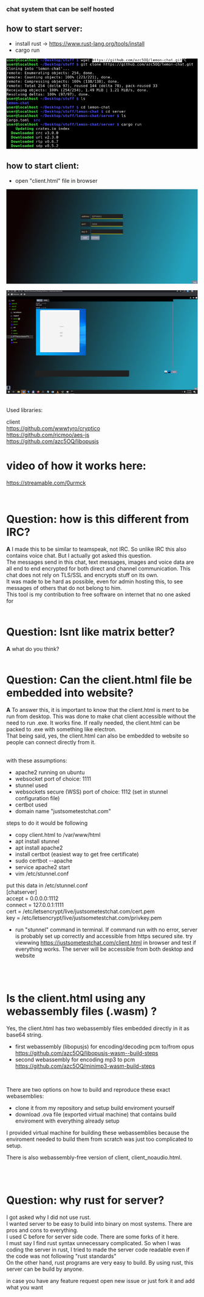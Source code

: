### chat system that can be self hosted

## how to start server:
- install rust -> https://www.rust-lang.org/tools/install
- cargo run

![](https://raw.githubusercontent.com/azc5OQ/lemon-chat/master/client/other/pic3.png)



## how to start client:
- open "client.html" file in browser


![](https://raw.githubusercontent.com/azc5OQ/lemon-chat/master/client/other/pic2.png)


![](https://raw.githubusercontent.com/azc5OQ/lemon-chat/master/client/other/test1.PNG)



<br>
Used libraries:

client
<br>
https://github.com/wwwtyro/cryptico
<br>
https://github.com/ricmoo/aes-js
<br>
https://github.com/azc5OQ/libopusjs


# video of how it works here:
https://streamable.com/0urmck

<br>

# Question: how is this different from IRC?

<b>A</b>
I made this to be similar to teamspeak, not IRC. So unlike IRC this also contains voice chat. But I actually got asked this question.</br>
The messages send in this chat, text messages, images and voice data are all end to end encrypted for both direct and channel communication. This chat does not rely on TLS/SSL and encrypts stuff on its own. <br>
It was made to be hard as possible, even for admin hosting this, to see messages of others that do not belong to him. </br>
This tool is my contribution to free software on internet that no one asked for </br>
<br>

# Question: Isnt like matrix better?
<b>A</b> what do you think?
<br>
<br>

# Question: Can the client.html file be embedded into website?
<b>A</b>
To answer this, it is important to know that the client.html is ment to be run from desktop. This was done to make chat client accessible without the need to run .exe.
It works fine. If really needed, the client.html can be packed to .exe with something like electron. <br>
That being said, yes, the client.html can also be embedded to website so people can connect directly from it. <br />
<br />

with these assumptions: <br />
- apache2 running on ubuntu <br />
- websocket port of choice: 1111 <br />
- stunnel used<br />
- websockets secure (WSS) port of choice: 1112 (set in stunnel configuration file) <br />
- certbot used <br />
- domain name "justsometestchat.com"<br />

steps to do it would be following
- copy client.html to /var/www/html <br />
- apt install stunnel<br />
- apt install apache2<br />
- install certbot (easiest way to get free certificate)<br />
- sudo certbot --apache<br />
- service apache2 start <br />
- vim /etc/stunnel.conf<br />

put this data in /etc/stunnel.conf<br />
[chatserver]<br />
accept = 0.0.0.0:1112 <br />
connect = 127.0.0.1:1111<br />
cert = /etc/letsencrypt/live/justsometestchat.com/cert.pem<br />
key = /etc/letsencrypt/live/justsometestchat.com/privkey.pem<br />


- run "stunnel" command in terminal. If command run with no error, server is probably set up correctly and accessible from https secured site.
  try viewwing https://justsometestchat.com/client.html in browser and test if everything works. The server will be accessible from both desktop and website <br />

<br />
<br />

# Is the client.html using any webassembly files (.wasm) ?
Yes, the client.html has two webassembly files embedded directly in it as base64 string.  <br />
- first webassembly (libopusjs) for encoding/decoding pcm to/from opus <br />
https://github.com/azc5OQ/libopusjs-wasm--build-steps <br />
- second webassembly for encoding mp3 to pcm <br />
https://github.com/azc5OQ/minimp3-wasm-build-steps <br />

<br>

There are two options on how to build and reproduce these exact webasemblies: <br />
- clone it from my repository and setup build enviroment yourself
- download .ova file (exported virtual machine) that contains build enviroment with everything already setup

I provided virtual machine for building these webassemblies because the enviroment needed to build them from scratch was just too complicated to setup.

There is also webassembly-free version of client, client_noaudio.html.

<br />
<br />

# Question: why rust for server?
I got asked why I did not use rust. <br />
I wanted server to be easy to build into binary on most systems. There are pros and cons to everything. <br />
I used C before for server side code. There are some forks of it here. <br />
I must say I find rust syntax unnecessary complicated. So when I was coding the server in rust, I tried to made the server code readable even if the code was not following "rust standards" <br />
On the other hand, rust programs are very easy to build. By using rust, this server can be build by anyone. <br />


in case you have any feature request open new issue or just fork it and add what you want
